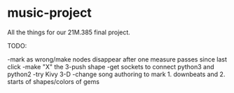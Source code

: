 # music-project

All the things for our 21M.385 final project.

TODO: 

-mark as wrong/make nodes disappear after one measure passes since last click
-make "X" the 3-push shape
-get sockets to connect python3 and python2
-try Kivy 3-D
-change song authoring to mark 1. downbeats and 2. starts of shapes/colors of gems